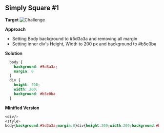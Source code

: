 ## Simply Square #1

**Target**
![Challenge](https://user-images.githubusercontent.com/15964566/156738246-ba3d3cc7-4304-46a0-b55c-7d9cf62ab182.png)

**Approach**
- Setting Body background to #5d3a3a and removing all margin
- Setting inner div's Height, Width to 200 px and background to #b5e0ba

**Solution**
```css
  body {
    background: #5d3a3a;
    margin: 0
  }
  div {
    height: 200;
    width: 200;
    background: #b5e0ba
  }
```

**Minified Version**
```css
<div/>
<style>
body{background:#5d3a3a;margin:0}div{height:200;width:200;background:#b5e0ba}
```